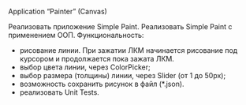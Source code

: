 Application “Painter” (Canvas)

Реализовать приложение Simple Paint.
Реализовать Simple Paint с применением ООП.
Функциональность:
- рисование линии. При зажатии ЛКМ начинается рисование под курсором и
продолжается пока зажата ЛКМ.
- выбор цвета линии, через ColorPicker;
- выбор размера (толщины) линии, через Slider (от 1 до 50px);
- возможность сохранить рисунок в файл (*.json).
- реализовать Unit Tests.
